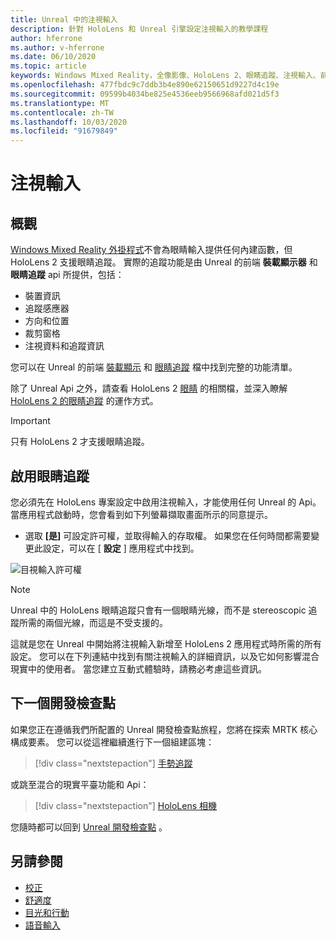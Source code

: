 ```yaml
---
title: Unreal 中的注視輸入
description: 針對 HoloLens 和 Unreal 引擎設定注視輸入的教學課程
author: hferrone
ms.author: v-hferrone
ms.date: 06/10/2020
ms.topic: article
keywords: Windows Mixed Reality，全像影像、HoloLens 2、眼睛追蹤、注視輸入、前端掛接顯示器、Unreal 引擎
ms.openlocfilehash: 477fbdc9c7ddb3b4e890e62150651d9227d4c19e
ms.sourcegitcommit: 09599b4034be825e4536eeb9566968afd021d5f3
ms.translationtype: MT
ms.contentlocale: zh-TW
ms.lasthandoff: 10/03/2020
ms.locfileid: "91679849"
---
```

# <a name="gaze-input"></a>注視輸入

## <a name="overview"></a>概觀

[Windows Mixed Reality 外掛程式](https://docs.unrealengine.com/Platforms/VR/WMR/index.html)不會為眼睛輸入提供任何內建函數，但 HoloLens 2 支援眼睛追蹤。 實際的追蹤功能是由 Unreal 的前端 **裝載顯示器** 和 **眼睛追蹤** api 所提供，包括：

- 裝置資訊
- 追蹤感應器
- 方向和位置
- 裁剪窗格
- 注視資料和追蹤資訊

您可以在 Unreal 的前端 [裝載顯示](https://docs.unrealengine.com/BlueprintAPI/Input/HeadMountedDisplay/index.html) 和 [眼睛追蹤](https://docs.unrealengine.com/BlueprintAPI/EyeTracking/index.html) 檔中找到完整的功能清單。

除了 Unreal Api 之外，請查看 HoloLens 2 [眼睛](../../design/eye-gaze-interaction.md) 的相關檔，並深入瞭解 [HoloLens 2 的眼睛追蹤](https://docs.microsoft.com/windows/mixed-reality/eye-tracking) 的運作方式。

> [!IMPORTANT]
> 只有 HoloLens 2 才支援眼睛追蹤。

## <a name="enabling-eye-tracking"></a>啟用眼睛追蹤
您必須先在 HoloLens 專案設定中啟用注視輸入，才能使用任何 Unreal 的 Api。 當應用程式啟動時，您會看到如下列螢幕擷取畫面所示的同意提示。

- 選取 **[是]** 可設定許可權，並取得輸入的存取權。 如果您在任何時間都需要變更此設定，可以在 [ **設定** ] 應用程式中找到。

![目視輸入許可權](images/unreal/eye-input-permissions.png)

> [!NOTE] 
> Unreal 中的 HoloLens 眼睛追蹤只會有一個眼睛光線，而不是 stereoscopic 追蹤所需的兩個光線，而這是不受支援的。

這就是您在 Unreal 中開始將注視輸入新增至 HoloLens 2 應用程式時所需的所有設定。 您可以在下列連結中找到有關注視輸入的詳細資訊，以及它如何影響混合現實中的使用者。 當您建立互動式體驗時，請務必考慮這些資訊。

## <a name="next-development-checkpoint"></a>下一個開發檢查點

如果您正在遵循我們所配置的 Unreal 開發檢查點旅程，您將在探索 MRTK 核心構成要素。 您可以從這裡繼續進行下一個組建區塊： 

> [!div class="nextstepaction"]
> [手勢追蹤](unreal-hand-tracking.md)

或跳至混合的現實平臺功能和 Api：

> [!div class="nextstepaction"]
> [HoloLens 相機](unreal-hololens-camera.md)

您隨時都可以回到 [Unreal 開發檢查點](unreal-development-overview.md#2-core-building-blocks) 。

## <a name="see-also"></a>另請參閱
* [校正](../../calibration.md)
* [舒適度](../../design/comfort.md)
* [目光和行動](../../design/gaze-and-commit.md)
* [語音輸入](../../out-of-scope/voice-design.md)
